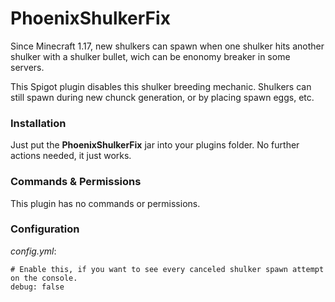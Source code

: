 # PhoenixShulkerFix
Since Minecraft 1.17, new shulkers can spawn when one shulker hits another shulker with a shulker bullet, wich can be enonomy breaker in some servers.

This Spigot plugin disables this shulker breeding mechanic. Shulkers can still spawn during new chunck generation, or by placing spawn eggs, etc.

### Installation
Just put the **PhoenixShulkerFix** jar into your plugins folder. No further actions needed, it just works.

### Commands & Permissions
This plugin has no commands or permissions.

### Configuration

*config.yml*:

    # Enable this, if you want to see every canceled shulker spawn attempt on the console.
    debug: false

